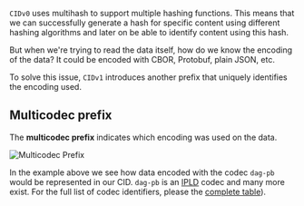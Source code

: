`CIDv0` uses multihash to support multiple hashing functions. This means that we can successfully generate a hash for specific content using different hashing algorithms and later on be able to identify content using this hash.

But when we're trying to read the data itself, how do we know the encoding of the data?
It could be encoded with CBOR, Protobuf, plain JSON, etc.

To solve this issue, `CIDv1` introduces another prefix that uniquely identifies the encoding used.

## Multicodec prefix

The **multicodec prefix** indicates which encoding was used on the data.

![Multicodec Prefix](tutorial-assets/T0006L03-multicodec.jpg)

In the example above we see how data encoded with the codec `dag-pb` would be represented in our CID.
`dag-pb` is an [IPLD](https://ipld.io/) codec and many more exist. For the full list of codec identifiers, please the [complete table](https://github.com/multiformats/multicodec/blob/master/table.csv)).

